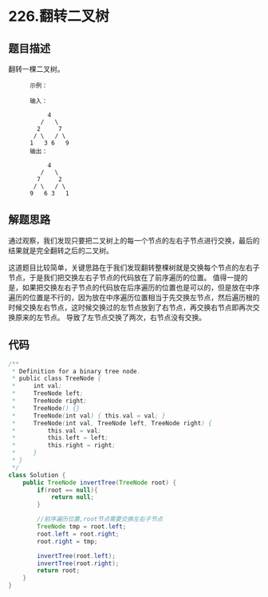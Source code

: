# 226.翻转二叉树

## 题目描述
翻转一棵二叉树。

          示例：

          输入：

               4
             /   \
            2     7
           / \   / \
          1   3 6   9
          输出：

               4
             /   \
            7     2
           / \   / \
          9   6 3   1


## 解题思路
通过观察，我们发现只要把二叉树上的每一个节点的左右子节点进行交换，最后的结果就是完全翻转之后的二叉树。

这道题目比较简单，关键思路在于我们发现翻转整棵树就是交换每个节点的左右子节点，于是我们把交换左右子节点的代码放在了前序遍历的位置。
值得一提的是，如果把交换左右子节点的代码放在后序遍历的位置也是可以的，但是放在中序遍历的位置是不行的，因为放在中序遍历位置相当于先交换左节点，然后遍历根的时候交换左右节点，这时候交换过的左节点放到了右节点，再交换右节点即再次交换原来的左节点。
导致了左节点交换了两次，右节点没有交换。


## 代码
```java
/**
 * Definition for a binary tree node.
 * public class TreeNode {
 *     int val;
 *     TreeNode left;
 *     TreeNode right;
 *     TreeNode() {}
 *     TreeNode(int val) { this.val = val; }
 *     TreeNode(int val, TreeNode left, TreeNode right) {
 *         this.val = val;
 *         this.left = left;
 *         this.right = right;
 *     }
 * }
 */
class Solution {
    public TreeNode invertTree(TreeNode root) {
        if(root == null){
            return null;
        }

        //前序遍历位置,root节点需要交换左右子节点
        TreeNode tmp = root.left;
        root.left = root.right;
        root.right = tmp;

        invertTree(root.left);
        invertTree(root.right);
        return root;
    }
}
```
